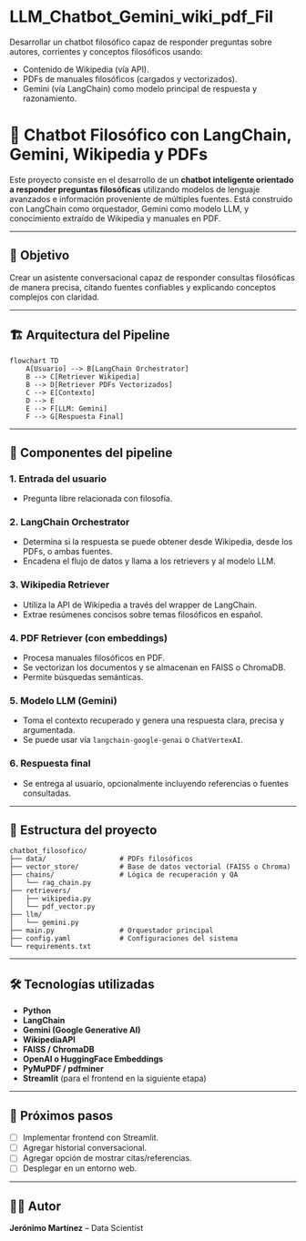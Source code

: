 # LLM_Chatbot_Gemini_wiki_pdf_Fil
Desarrollar un chatbot filosófico capaz de responder preguntas sobre autores, corrientes y conceptos filosóficos usando:  
- Contenido de Wikipedia (vía API).
- PDFs de manuales filosóficos (cargados y vectorizados).
- Gemini (vía LangChain) como modelo principal de respuesta y razonamiento.


# 🧠 Chatbot Filosófico con LangChain, Gemini, Wikipedia y PDFs

Este proyecto consiste en el desarrollo de un **chatbot inteligente orientado a responder preguntas filosóficas** utilizando modelos de lenguaje avanzados e información proveniente de múltiples fuentes. Está construido con LangChain como orquestador, Gemini como modelo LLM, y conocimiento extraído de Wikipedia y manuales en PDF.

---

## 🎯 Objetivo

Crear un asistente conversacional capaz de responder consultas filosóficas de manera precisa, citando fuentes confiables y explicando conceptos complejos con claridad.

---

## 🏗️ Arquitectura del Pipeline

```mermaid
flowchart TD
    A[Usuario] --> B[LangChain Orchestrator]
    B --> C[Retriever Wikipedia]
    B --> D[Retriever PDFs Vectorizados]
    C --> E[Contexto]
    D --> E
    E --> F[LLM: Gemini]
    F --> G[Respuesta Final]
```

---

## 🔧 Componentes del pipeline

### 1. **Entrada del usuario**
- Pregunta libre relacionada con filosofía.

### 2. **LangChain Orchestrator**
- Determina si la respuesta se puede obtener desde Wikipedia, desde los PDFs, o ambas fuentes.
- Encadena el flujo de datos y llama a los retrievers y al modelo LLM.

### 3. **Wikipedia Retriever**
- Utiliza la API de Wikipedia a través del wrapper de LangChain.
- Extrae resúmenes concisos sobre temas filosóficos en español.

### 4. **PDF Retriever (con embeddings)**
- Procesa manuales filosóficos en PDF.
- Se vectorizan los documentos y se almacenan en FAISS o ChromaDB.
- Permite búsquedas semánticas.

### 5. **Modelo LLM (Gemini)**
- Toma el contexto recuperado y genera una respuesta clara, precisa y argumentada.
- Se puede usar vía `langchain-google-genai` o `ChatVertexAI`.

### 6. **Respuesta final**
- Se entrega al usuario, opcionalmente incluyendo referencias o fuentes consultadas.

---

## 📁 Estructura del proyecto

```
chatbot_filosofico/
├── data/                  # PDFs filosóficos
├── vector_store/          # Base de datos vectorial (FAISS o Chroma)
├── chains/                # Lógica de recuperación y QA
│   └── rag_chain.py
├── retrievers/
│   ├── wikipedia.py
│   └── pdf_vector.py
├── llm/
│   └── gemini.py
├── main.py                # Orquestador principal
├── config.yaml            # Configuraciones del sistema
└── requirements.txt
```

---

## 🛠️ Tecnologías utilizadas

- **Python**
- **LangChain**
- **Gemini (Google Generative AI)**
- **WikipediaAPI**
- **FAISS / ChromaDB**
- **OpenAI o HuggingFace Embeddings**
- **PyMuPDF / pdfminer**
- **Streamlit** (para el frontend en la siguiente etapa)

---

## 🚀 Próximos pasos

- [ ] Implementar frontend con Streamlit.
- [ ] Agregar historial conversacional.
- [ ] Agregar opción de mostrar citas/referencias.
- [ ] Desplegar en un entorno web.

---

## 👨‍💻 Autor

**Jerónimo Martínez** – Data Scientist 
